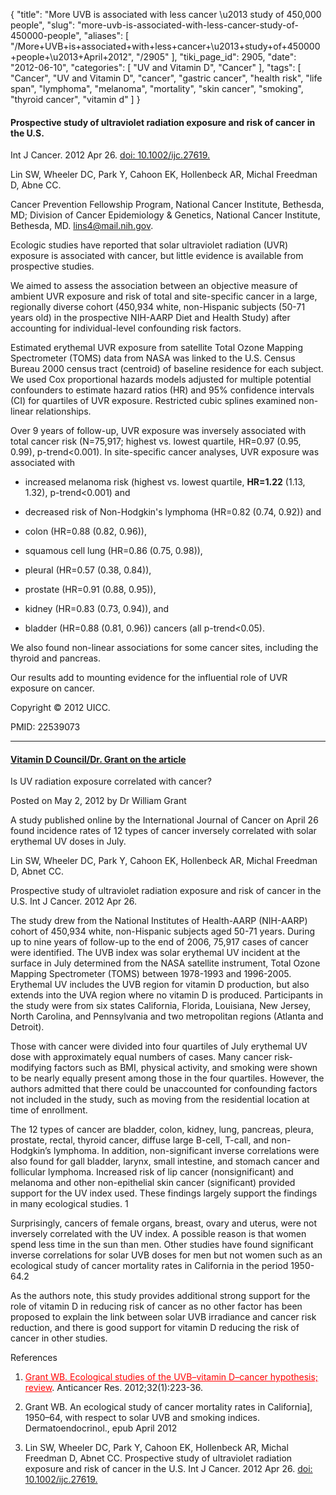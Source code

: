 {
    "title": "More UVB is associated with less cancer \u2013 study of 450,000 people",
    "slug": "more-uvb-is-associated-with-less-cancer-study-of-450000-people",
    "aliases": [
        "/More+UVB+is+associated+with+less+cancer+\u2013+study+of+450000+people+\u2013+April+2012",
        "/2905"
    ],
    "tiki_page_id": 2905,
    "date": "2012-06-10",
    "categories": [
        "UV and Vitamin D",
        "Cancer"
    ],
    "tags": [
        "Cancer",
        "UV and Vitamin D",
        "cancer",
        "gastric cancer",
        "health risk",
        "life span",
        "lymphoma",
        "melanoma",
        "mortality",
        "skin cancer",
        "smoking",
        "thyroid cancer",
        "vitamin d"
    ]
}


#### Prospective study of ultraviolet radiation exposure and risk of cancer in the U.S.

Int J Cancer. 2012 Apr 26. [doi: 10.1002/ijc.27619.](https://doi.org/10.1002/ijc.27619.) 

Lin SW, Wheeler DC, Park Y, Cahoon EK, Hollenbeck AR, Michal Freedman D, Abne CC.

Cancer Prevention Fellowship Program, National Cancer Institute, Bethesda, MD; Division of Cancer Epidemiology & Genetics, National Cancer Institute, Bethesda, MD. lins4@mail.nih.gov.

Ecologic studies have reported that solar ultraviolet radiation (UVR) exposure is associated with cancer, but little evidence is available from prospective studies. 

We aimed to assess the association between an objective measure of ambient UVR exposure and risk of total and site-specific cancer in a large, regionally diverse cohort (450,934 white, non-Hispanic subjects (50-71 years old) in the prospective NIH-AARP Diet and Health Study) after accounting for individual-level confounding risk factors. 

Estimated erythemal UVR exposure from satellite Total Ozone Mapping Spectrometer (TOMS) data from NASA was linked to the U.S. Census Bureau 2000 census tract (centroid) of baseline residence for each subject. We used Cox proportional hazards models adjusted for multiple potential confounders to estimate hazard ratios (HR) and 95% confidence intervals (CI) for quartiles of UVR exposure. Restricted cubic splines examined non-linear relationships. 

Over 9 years of follow-up, UVR exposure was inversely associated with total cancer risk (N=75,917; highest vs. lowest quartile, HR=0.97 (0.95, 0.99), p-trend<0.001). In site-specific cancer analyses, UVR exposure was associated with

* increased melanoma risk (highest vs. lowest quartile,  **HR=1.22**  (1.13, 1.32), p-trend<0.001) and 

* decreased risk of Non-Hodgkin's lymphoma (HR=0.82 (0.74, 0.92)) and 

* colon (HR=0.88 (0.82, 0.96)), 

* squamous cell lung (HR=0.86 (0.75, 0.98)), 

* pleural (HR=0.57 (0.38, 0.84)), 

* prostate (HR=0.91 (0.88, 0.95)), 

* kidney (HR=0.83 (0.73, 0.94)), and 

* bladder (HR=0.88 (0.81, 0.96)) cancers (all p-trend<0.05). 

We also found non-linear associations for some cancer sites, including the thyroid and pancreas. 

Our results add to mounting evidence for the influential role of UVR exposure on cancer.

Copyright © 2012 UICC.

PMID: 22539073

---

#### [Vitamin D Council/Dr. Grant on the article](http://blog.vitamindcouncil.org/2012/05/02/is-uv-radiation-exposure-correlated-with-cancer/)

Is UV radiation exposure correlated with cancer?

Posted on May 2, 2012 by Dr William Grant

A study published online by the International Journal of Cancer on April 26 found incidence rates of 12 types of cancer inversely correlated with solar erythemal UV doses in July.

Lin SW, Wheeler DC, Park Y, Cahoon EK, Hollenbeck AR, Michal Freedman D, Abnet CC. 

Prospective study of ultraviolet radiation exposure and risk of cancer in the U.S. Int J Cancer. 2012 Apr 26.

The study drew from the National Institutes of Health-AARP (NIH-AARP) cohort of 450,934 white, non-Hispanic subjects aged 50-71 years. During up to nine years of follow-up to the end of 2006, 75,917 cases of cancer were identified. The UVB index was solar erythemal UV incident at the surface in July determined from the NASA satellite instrument, Total Ozone Mapping Spectrometer (TOMS) between 1978-1993 and 1996-2005. Erythemal UV includes the UVB region for vitamin D production, but also extends into the UVA region where no vitamin D is produced. Participants in the study were from six states California, Florida, Louisiana, New Jersey, North Carolina, and Pennsylvania and two metropolitan regions (Atlanta and Detroit).

Those with cancer were divided into four quartiles of July erythemal UV dose with approximately equal numbers of cases. Many cancer risk-modifying factors such as BMI, physical activity, and smoking were shown to be nearly equally present among those in the four quartiles. However, the authors admitted that there could be unaccounted for confounding factors not included in the study, such as moving from the residential location at time of enrollment.

The 12 types of cancer are bladder, colon, kidney, lung, pancreas, pleura, prostate, rectal, thyroid cancer, diffuse large B-cell, T-call, and non-Hodgkin’s lymphoma. In addition, non-significant inverse correlations were also found for gall bladder, larynx, small intestine, and stomach cancer and follicular lymphoma. Increased risk of lip cancer (nonsignificant) and melanoma and other non-epithelial skin cancer (significant) provided support for the UV index used. These findings largely support the findings in many ecological studies. 1

Surprisingly, cancers of female organs, breast, ovary and uterus, were not inversely correlated with the UV index. A possible reason is that women spend less time in the sun than men. Other studies have found significant inverse correlations for solar UVB doses for men but not women such as an ecological study of cancer mortality rates in California in the period 1950-64.2

As the authors note, this study provides additional strong support for the role of vitamin D in reducing risk of cancer as no other factor has been proposed to explain the link between solar UVB irradiance and cancer risk reduction, and there is good support for vitamin D reducing the risk of cancer in other studies.

References

1.    <a href="/posts/grant-wb-ecological-studies-of-the-uvbvitamin-dcancer-hypothesis-review" style="color: red; text-decoration: underline;" title="This link has an unknown page_id: 2287">Grant WB. Ecological studies of the UVB–vitamin D–cancer hypothesis; review</a>. Anticancer Res. 2012;32(1):223-36.

2.    Grant WB. An ecological study of cancer mortality rates in California], 1950–64, with respect to solar UVB and smoking indices. Dermatoendocrinol., epub April 2012

3.    Lin SW, Wheeler DC, Park Y, Cahoon EK, Hollenbeck AR, Michal Freedman D, Abnet CC. Prospective study of ultraviolet radiation exposure and risk of cancer in the U.S. Int J Cancer. 2012 Apr 26. [doi: 10.1002/ijc.27619.](https://doi.org/10.1002/ijc.27619.)